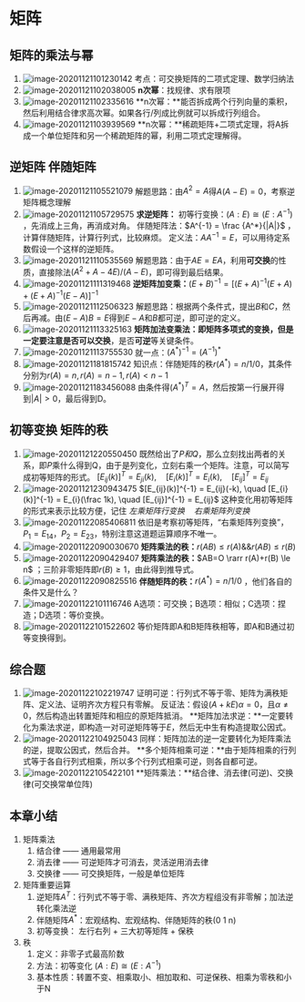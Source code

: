 # 矩阵

## 矩阵的乘法与幂

1. ![image-20201121101230142](LA2-矩阵.assets/image-20201121101230142.png)
   考点：可交换矩阵的二项式定理、数学归纳法
2. ![image-20201121102038005](LA2-矩阵.assets/image-20201121102038005.png)
   **n次幂**：找规律、求有限项
3. ![image-20201121102335616](LA2-矩阵.assets/image-20201121102335616.png)
   **n次幂：**能否拆成两个行列向量的乘积，然后利用结合律求高次幂。如果各行/列成比例就可以拆成行列组合。
4. ![image-20201121103939569](LA2-矩阵.assets/image-20201121103939569.png)
   **n次幂：**稀疏矩阵+二项式定理，将A拆成一个单位矩阵和另一个稀疏矩阵的幂，利用二项式定理解得。

## 逆矩阵 伴随矩阵

1. ![image-20201121105521079](LA2-矩阵.assets/image-20201121105521079.png)
   解题思路：由$A^2=A$得$A(A-E) = 0$，考察逆矩阵概念理解
2. ![image-20201121105729575](LA2-矩阵.assets/image-20201121105729575.png)
   **求逆矩阵：**
   初等行变换：$(A : E) \cong (E:A^{-1})$ ，先消成上三角，再消成对角。
   伴随矩阵法：$A^{-1} = \frac {A^*}{|A|}$ ，计算伴随矩阵，计算行列式，比较麻烦。
   定义法：$AA^{-1} = E$，可以用待定系数假设一个这样的逆矩阵。
3. ![image-20201121110535569](LA2-矩阵.assets/image-20201121110535569.png)
   解题思路：由于$AE=EA$，利用**可交换**的性质，直接除法$(A^2+A-4E)/(A-E)$，即可得到最后结果。
4. ![image-20201121111319468](LA2-矩阵.assets/image-20201121111319468.png)
   **逆矩阵加变乘：**$(E+B)^{-1} = [(E+A)^{-1}(E+A) + (E+A)^{-1}(E-A)]^{-1}$
5. ![image-20201121112506323](LA2-矩阵.assets/image-20201121112506323.png)
   解题思路：根据两个条件式，提出$B$和$C$，然后再减。由$(E-A)B = E$得到$E-A$和$B$都可逆，即可逆的定义。
6. ![image-20201121113325163](LA2-矩阵.assets/image-20201121113325163.png)
   **矩阵加法变乘法：**即矩阵多项式的变换，但是一定要注意是否可以**交换**，是否**可逆**等关键条件。
7. ![image-20201121113755530](LA2-矩阵.assets/image-20201121113755530.png)
   就一点：$(A^*)^{-1}=(A^{-1})^*$ 
8. ![image-20201121181815742](LA2-矩阵.assets/image-20201121181815742.png)
   知识点：伴随矩阵的秩$r(A^*)=n/1/0$，其条件分别为$r(A) = n, r(A) = n-1, r(A)<n-1$ 
9. ![image-20201121183456088](LA2-矩阵.assets/image-20201121183456088.png)
   由条件得$(A^*)^T = A$，然后按第一行展开得到$|A|>0$，最后得到D。

## 初等变换 矩阵的秩

1. ![image-20201121220550450](LA2-矩阵.assets/image-20201121220550450.png)
   既然给出了$P和Q$，那么立刻找出两者的关系，即$P$乘什么得到Q，由于是列变化，立刻右乘一个矩阵。注意，可以简写成初等矩阵的形式。
   $[E_{ij}(k)]^T = E_{ji}(k), \quad [E_{i}(k)]^T = E_{i}(k), \quad [E_{ij}]^T = E_{ij}$ 
2. ![image-20201121230943475](LA2-矩阵.assets/image-20201121230943475.png)
   $[E_{ij}(k)]^{-1} = E_{ij}(-k), \quad [E_{i}(k)]^{-1} = E_{i}(\frac 1k), \quad [E_{ij}]^{-1} = E_{ij}$ 
   这种变化用初等矩阵的形式来表示比较方便，记住 $左乘矩阵行变换 \quad 右乘矩阵列变换$ 
3. ![image-20201122085406811](LA2-矩阵.assets/image-20201122085406811.png)
   依旧是考察初等矩阵，“右乘矩阵列变换”，$P_1 = E_{14}$，$P_2 = E_{23}$，特别注意这道题运算顺序不唯一。
4. ![image-20201122090030670](LA2-矩阵.assets/image-20201122090030670.png)
   **矩阵乘法的秩：**$r(AB) \le r(A) \&\& r(AB) \le r(B)$ 
5. ![image-20201122090429407](LA2-矩阵.assets/image-20201122090429407.png)
   **矩阵乘法的秩：**$AB=O \rarr r(A)+r(B) \le n$ ；三阶非零矩阵即$r(B) \ge 1$，由此得到推导式。
6. ![image-20201122090825516](LA2-矩阵.assets/image-20201122090825516.png)
   **伴随矩阵的秩：**$r(A^*) = n/1/0$ ，他们各自的条件又是什么？
7. ![image-20201122101116746](LA2-矩阵.assets/image-20201122101116746.png)
   A选项：可交换；B选项：相似；C选项：捏造；D选项：等价变换。
8. ![image-20201122101522602](LA2-矩阵.assets/image-20201122101522602.png)
   等价矩阵即A和B矩阵秩相等，即A和B通过初等变换得到。

## 综合题

1. ![image-20201122102219747](LA2-矩阵.assets/image-20201122102219747.png)
   证明可逆：行列式不等于零、矩阵为满秩矩阵、定义法、证明齐次方程只有零解。
   反证法：假设$(A+kE)\alpha = 0$，且$\alpha \ne 0$，然后构造出转置矩阵和相应的原矩阵抵消。
   **矩阵加法求逆：**一定要转化为乘法求逆，即构造一对可逆矩阵等于$E$，然后无中生有构造提取公因式。
2. ![image-20201122104925043](LA2-矩阵.assets/image-20201122104925043.png)
   同样：矩阵加法的逆一定要转化为矩阵乘法的逆，提取公因式，然后合并。
   **多个矩阵相乘可逆：**由于矩阵相乘的行列式等于各自行列式相乘，所以多个行列式相乘可逆，则各自都可逆。
3. ![image-20201122105422101](LA2-矩阵.assets/image-20201122105422101.png)
   **矩阵乘法：**结合律、消去律(可逆)、交换律(可交换常单位阵)

## 本章小结

1. 矩阵乘法
   1. 结合律 —— 通用最常用
   2. 消去律 —— 可逆矩阵才可消去，灵活逆用消去律
   3. 交换律 —— 可交换矩阵，一般是单位矩阵
2. 矩阵重要运算
   1. 逆矩阵$A^T$：行列式不等于零、满秩矩阵、齐次方程组没有非零解；加法逆转化乘法逆
   2. 伴随矩阵$A^*$：宏观结构、宏观结构、伴随矩阵的秩(0 1 n)
   3. 初等变换： 左行右列 + 三大初等矩阵 +  保秩
3. 秩
   1. 定义：非零子式最高阶数
   2. 方法：初等变化 $(A:E) \cong (E:A^{-1})$  
   3. 基本性质：转置不变、相乘取小、相加取和、可逆保秩、相乘为零秩和小于N